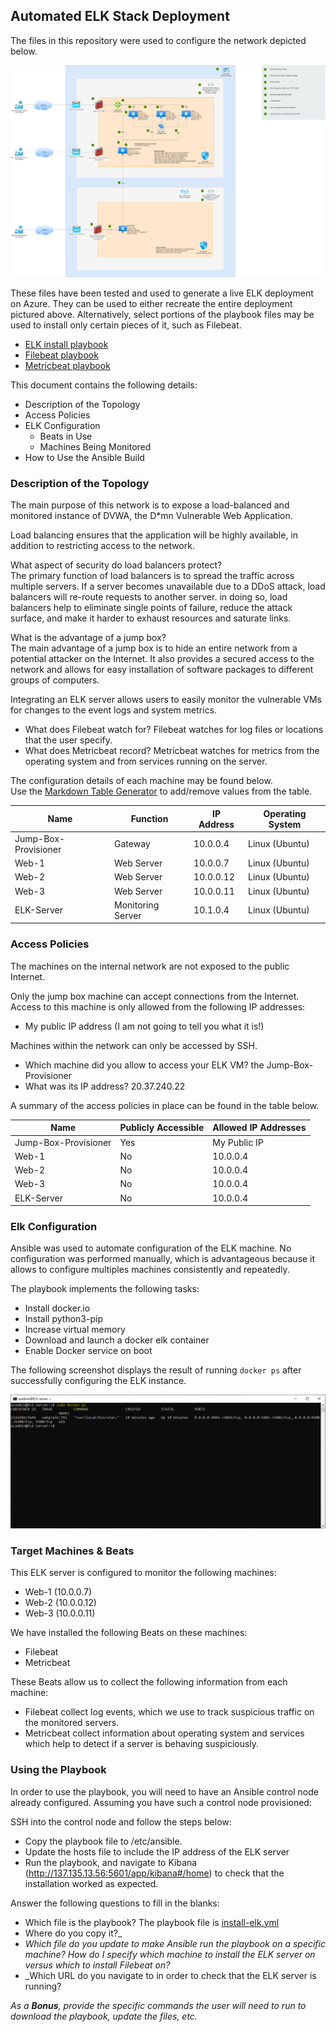 ## Automated ELK Stack Deployment

The files in this repository were used to configure the network depicted below.

![TODO: Update the path with the name of your diagram](Diagrams/ELK.png)

These files have been tested and used to generate a live ELK deployment on Azure. They can be used to either recreate the entire deployment pictured above. Alternatively, select portions of the playbook files may be used to install only certain pieces of it, such as Filebeat.

  - [ELK install playbook](https://github.com/gilleskern/uwa-bootcamp-project1/blob/main/Ansible/install-elk.yml)
  - [Filebeat playbook](https://github.com/gilleskern/uwa-bootcamp-project1/blob/main/Ansible/filebeat-playbook.yml)
  - [Metricbeat playbook](https://github.com/gilleskern/uwa-bootcamp-project1/blob/main/Ansible/metricbeat-playbook.yml)

This document contains the following details:
- Description of the Topology
- Access Policies
- ELK Configuration
  - Beats in Use
  - Machines Being Monitored
- How to Use the Ansible Build


### Description of the Topology

The main purpose of this network is to expose a load-balanced and monitored instance of DVWA, the D*mn Vulnerable Web Application.

Load balancing ensures that the application will be highly available, in addition to restricting access to the network.

What aspect of security do load balancers protect?\
The primary function of load balancers is to spread the traffic across multiple servers. If a server becomes unavailable due to a DDoS attack, 
load balancers will re-route requests to another server. in doing so, load balancers help to eliminate single points of failure, reduce the attack surface,
and make it harder to exhaust resources and saturate links.

What is the advantage of a jump box?\
The main advantage of a jump box is to hide an entire network from a potential attacker on the Internet. It also provides a secured access to the network
and allows for easy installation of software packages to different groups of computers.

Integrating an ELK server allows users to easily monitor the vulnerable VMs for changes to the event logs and system metrics.
- What does Filebeat watch for? Filebeat watches for log files or locations that the user specify.
- What does Metricbeat record? Metricbeat watches for metrics from the operating system and from services running on the server.

The configuration details of each machine may be found below.\
Use the [Markdown Table Generator](http://www.tablesgenerator.com/markdown_tables) to add/remove values from the table.

| Name                 | Function          | IP Address | Operating System |
|----------------------|-------------------|------------|------------------|
| Jump-Box-Provisioner | Gateway           | 10.0.0.4   | Linux (Ubuntu)   |
| Web-1                | Web Server        | 10.0.0.7   | Linux (Ubuntu)   |
| Web-2                | Web Server        | 10.0.0.12  | Linux (Ubuntu)   |
| Web-3                | Web Server        | 10.0.0.11  | Linux (Ubuntu)   |
| ELK-Server           | Monitoring Server | 10.1.0.4   | Linux (Ubuntu)   |

### Access Policies

The machines on the internal network are not exposed to the public Internet. 

Only the jump box machine can accept connections from the Internet. Access to this machine is only allowed from the following IP addresses:
- My public IP address (I am not going to tell you what it is!)

Machines within the network can only be accessed by SSH.
- Which machine did you allow to access your ELK VM? the Jump-Box-Provisioner
- What was its IP address? 20.37.240.22

A summary of the access policies in place can be found in the table below.

| Name                 | Publicly Accessible | Allowed IP Addresses |
|----------------------|---------------------|----------------------|
| Jump-Box-Provisioner | Yes                 | My Public IP         |
| Web-1                | No                  | 10.0.0.4             |
| Web-2                | No                  | 10.0.0.4             |
| Web-3                | No                  | 10.0.0.4             |
| ELK-Server           | No                  | 10.0.0.4             |

### Elk Configuration

Ansible was used to automate configuration of the ELK machine. No configuration was performed manually, which is advantageous because it allows
to configure multiples machines consistently and repeatedly.

The playbook implements the following tasks:
- Install docker.io
- Install python3-pip
- Increase virtual memory
- Download and launch a docker elk container
- Enable Docker service on boot

The following screenshot displays the result of running `docker ps` after successfully configuring the ELK instance.

![TODO: Update the path with the name of your screenshot of docker ps output](Screenshots/elk-container.png)

### Target Machines & Beats
This ELK server is configured to monitor the following machines:
- Web-1 (10.0.0.7)
- Web-2 (10.0.0.12)
- Web-3 (10.0.0.11)

We have installed the following Beats on these machines:
- Filebeat
- Metricbeat

These Beats allow us to collect the following information from each machine:
- Filebeat collect log events, which we use to track suspicious traffic on the monitored servers. 
- Metricbeat collect information about operating system and services which help to detect if a server is behaving suspiciously.

### Using the Playbook
In order to use the playbook, you will need to have an Ansible control node already configured. Assuming you have such a control node provisioned: 

SSH into the control node and follow the steps below:
- Copy the playbook file to /etc/ansible.
- Update the hosts file to include the IP address of the ELK server
- Run the playbook, and navigate to Kibana (http://137.135.13.56:5601/app/kibana#/home) to check that the installation worked as expected.

Answer the following questions to fill in the blanks:
- Which file is the playbook? The playbook file is [install-elk.yml](https://github.com/gilleskern/uwa-bootcamp-project1/blob/main/Ansible/install-elk.yml)
- Where do you copy it?_
- _Which file do you update to make Ansible run the playbook on a specific machine? How do I specify which machine to install the ELK server on versus which to install Filebeat on?_
- _Which URL do you navigate to in order to check that the ELK server is running?

_As a **Bonus**, provide the specific commands the user will need to run to download the playbook, update the files, etc._